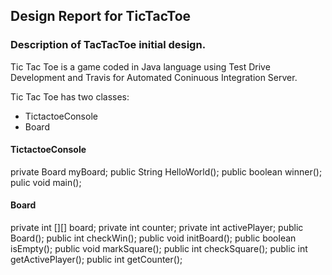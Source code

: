## Design Report for TicTacToe

### Description of TacTacToe initial design.

Tic Tac Toe is a game coded in Java language using Test Drive Development and Travis for Automated Coninuous Integration Server.

Tic Tac Toe has two classes:
 - TictactoeConsole
 - Board

#### TictactoeConsole
private Board myBoard; 
public String HelloWorld();
public boolean winner();
pulic void main();

#### Board
private int [][] board;
private int counter;
private int activePlayer;
public Board();
public int checkWin();
public void initBoard();
public boolean isEmpty();
public void markSquare();
public int checkSquare();
public int getActivePlayer();
public int getCounter();
